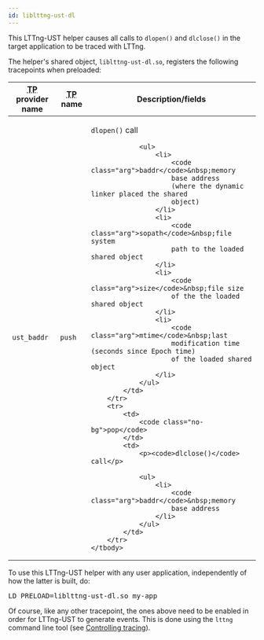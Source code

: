 ```yaml
---
id: liblttng‑ust‑dl
---
```


This LTTng-UST helper causes all calls to `dlopen()` and `dlclose()`
in the target application to be traced with LTTng.

The helper's shared object, `liblttng-ust-dl.so`, registers the
following tracepoints when preloaded:

<div class="table">
<table class="func-desc">
    <thead>
        <tr>
            <th><abbr title="Tracepoint">TP</abbr> provider name</th>
            <th><abbr title="Tracepoint">TP</abbr> name</th>
            <th>Description/fields</th>
        </tr>
    </thead>
    <tbody>
        <tr>
            <td rowspan="2">
                <code class="no-bg">ust_baddr</code>
            </td>
            <td>
                <code class="no-bg">push</code>
            </td>
            <td>
                <p><code>dlopen()</code> call</p>

                <ul>
                    <li>
                        <code class="arg">baddr</code>&nbsp;memory
                        base address
                        (where the dynamic linker placed the shared
                        object)
                    </li>
                    <li>
                        <code class="arg">sopath</code>&nbsp;file system
                        path to the loaded shared object
                    </li>
                    <li>
                        <code class="arg">size</code>&nbsp;file size
                        of the the loaded shared object
                    </li>
                    <li>
                        <code class="arg">mtime</code>&nbsp;last
                        modification time (seconds since Epoch time)
                        of the loaded shared object
                    </li>
                </ul>
            </td>
        </tr>
        <tr>
            <td>
                <code class="no-bg">pop</code>
            </td>
            <td>
                <p><code>dlclose()</code> call</p>

                <ul>
                    <li>
                        <code class="arg">baddr</code>&nbsp;memory
                        base address
                    </li>
                </ul>
            </td>
        </tr>
    </tbody>
</table>
</div>

To use this LTTng-UST helper with any user application, independently of
how the latter is built, do:

<pre class="term">
LD_PRELOAD=liblttng-ust-dl.so my-app
</pre>

Of course, like any other tracepoint, the ones above need to be enabled
in order for LTTng-UST to generate events. This is done using the
`lttng` command line tool
(see [Controlling tracing](#doc-controlling-tracing)).
